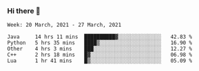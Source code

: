 ### Hi there 👋

<!--START_SECTION:waka-->
```text
Week: 20 March, 2021 - 27 March, 2021

Java     14 hrs 11 mins  ██████████▓░░░░░░░░░░░░░░   42.83 % 
Python   5 hrs 35 mins   ████▒░░░░░░░░░░░░░░░░░░░░   16.90 % 
Other    4 hrs 3 mins    ███░░░░░░░░░░░░░░░░░░░░░░   12.27 % 
C++      2 hrs 18 mins   █▓░░░░░░░░░░░░░░░░░░░░░░░   06.98 % 
Lua      1 hr 41 mins    █▒░░░░░░░░░░░░░░░░░░░░░░░   05.09 % 
```
<!--END_SECTION:waka-->

<!--
**yqmmm/yqmmm** is a ✨ _special_ ✨ repository because its `README.md` (this file) appears on your GitHub profile.

Here are some ideas to get you started:

- 🔭 I’m currently working on ...
- 🌱 I’m currently learning ...
- 👯 I’m looking to collaborate on ...
- 🤔 I’m looking for help with ...
- 💬 Ask me about ...
- 📫 How to reach me: ...
- 😄 Pronouns: ...
- ⚡ Fun fact: ...
-->
